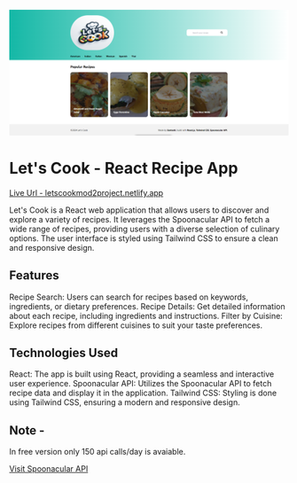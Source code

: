 ![Preview UI](/public/Preview.png)

# Let's Cook - React Recipe App

[Live Url - letscookmod2project.netlify.app](https://letscookmod2project.netlify.app/)

Let's Cook is a React web application that allows users to discover and explore a variety of recipes. It leverages the Spoonacular API to fetch a wide range of recipes, providing users with a diverse selection of culinary options. The user interface is styled using Tailwind CSS to ensure a clean and responsive design.

## Features
Recipe Search: Users can search for recipes based on keywords, ingredients, or dietary preferences.
Recipe Details: Get detailed information about each recipe, including ingredients and instructions.
Filter by Cuisine: Explore recipes from different cuisines to suit your taste preferences.

## Technologies Used
React: The app is built using React, providing a seamless and interactive user experience.
Spoonacular API: Utilizes the Spoonacular API to fetch recipe data and display it in the application.
Tailwind CSS: Styling is done using Tailwind CSS, ensuring a modern and responsive design.

## Note -

In free version only 150 api calls/day is avaiable.

[Visit Spoonacular API ](https://spoonacular.com/food-api/docs)




